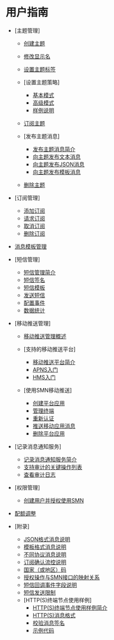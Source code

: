 # 用户指南

-   [主题管理]
    -   [创建主题](创建主题.md)
    -   [修改显示名](修改显示名.md)
    -   [设置主题标签](设置主题标签.md)
    -   [设置主题策略]
        -   [基本模式](基本模式.md)
        -   [高级模式](高级模式.md)
        -   [样例说明](样例说明.md)

    -   [订阅主题](订阅主题.md)
    -   [发布主题消息]
        -   [发布主题消息简介](发布主题消息简介.md)
        -   [向主题发布文本消息](向主题发布文本消息.md)
        -   [向主题发布JSON消息](向主题发布JSON消息.md)
        -   [向主题发布模板消息](向主题发布模板消息.md)

    -   [删除主题](删除主题.md)

-   [订阅管理]
    -   [添加订阅](添加订阅.md)
    -   [请求订阅](请求订阅.md)
    -   [取消订阅](取消订阅.md)
    -   [删除订阅](删除订阅.md)

-   [消息模板管理](消息模板管理.md)
-   [短信管理]
    -   [短信管理简介](短信管理简介.md)
    -   [短信签名](短信签名.md)
    -   [短信模板](短信模板.md)
    -   [发送短信](发送短信.md)
    -   [配置事件](配置事件.md)
    -   [数据统计](数据统计.md)

-   [移动推送管理]
    -   [移动推送管理概述](移动推送管理概述.md)
    -   [支持的移动推送平台]
        -   [移动推送平台简介](移动推送平台简介.md)
        -   [APNS入门](APNS入门.md)
        -   [HMS入门](HMS入门.md)

    -   [使用SMN移动推送]
        -   [创建平台应用](创建平台应用.md)
        -   [管理终端](管理终端.md)
        -   [重新认证](重新认证.md)
        -   [推送移动应用消息](推送移动应用消息.md)
        -   [删除平台应用](删除平台应用.md)


-   [记录消息通知服务]
    -   [记录消息通知服务简介](记录消息通知服务简介.md)
    -   [支持审计的关键操作列表](支持审计的关键操作列表.md)
    -   [查看审计日志](查看审计日志.md)

-   [权限管理]
    -   [创建用户并授权使用SMN](创建用户并授权使用SMN.md)

-   [配额调整](配额调整.md)
-   [附录]
    -   [JSON格式消息说明](JSON格式消息说明.md)
    -   [模板格式消息说明](模板格式消息说明.md)
    -   [不同协议消息说明](不同协议消息说明.md)
    -   [订阅确认流控说明](订阅确认流控说明.md)
    -   [国家（或地区）码](国家（或地区）码.md)
    -   [授权操作与SMN接口的映射关系](授权操作与SMN接口的映射关系.md)
    -   [短信回调事件字段说明](短信回调事件字段说明.md)
    -   [短信发送限制](短信发送限制.md)
    -   [HTTP\(S\)终端节点使用样例]
        -   [HTTP\(S\)终端节点使用样例简介](HTTP(S)终端节点使用样例简介.md)
        -   [HTTP\(S\)消息格式](HTTP(S)消息格式.md)
        -   [校验消息签名](校验消息签名.md)
        -   [示例代码](示例代码.md)


